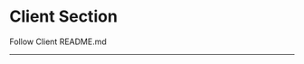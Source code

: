 # Client Section

Follow Client README.md

----------------------------------------------------------------------------------------------------------------------------------